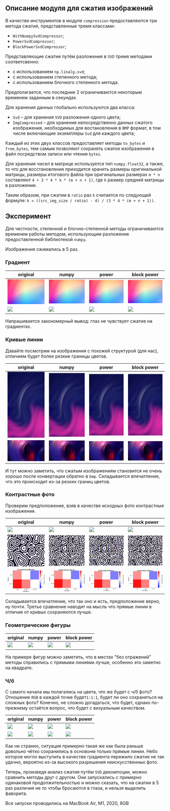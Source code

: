 ## Описание модуля для сжатия изображений
В качестве инструментов в модуле `compression` предоставляются три метода сжатия, представленные тремя классами:
 - `WithNumpySvdCompressor`;
 - `PowerSvdCompressor`;
 - `BlockPowerSvdCompressor`;

Представляющие сжатие путём разложения в `SVD` тремя методами соответсвенно:
 - с использованием `np.linalg.svd`;
 - с использованием степенного метода;
 - с использованием блочного степенного метода.

Предполагается, что последние 2 ограничиваются некоторым временем заданным в секундах.

Для хранения данных глобально используются два класса:
 - `Svd` – для хранения `SVD` разложения одного цвета;
 - `ImgCompressed` – для хранения непосредственно данных сжатого изображения, необходимых для востановления в `BMP` формат, в том числе включающие экземпляры `Svd` для каждого цвета;

Каждый из этих двух классов предоставляет методы `to_bytes` и `from_bytes`, тем самым позволяют сохранять сжатое изображения в файл посредством записи или чтения `bytes`.

Для хранения чисел в матрице используется тип `numpy.float32`, а также, то что для восстановления приходится хранить размеры оригинальной матрицы, размеры итогового файла при оригинальных размерах `m * n` составляют `4 + 3 * 4 * k * (m + n + 1)`, где `k` размер средней матрицы в разложении.

Таким образом, при сжатии в `ratio` раз `k` считается по следующей формуле: `k = ((src_img_size / ratio) - 4) / (3 * 4 * (m + n + 1))`.

## Эксперимент
Для честности, степенной и блочно-степенной методы ограничиваются временем работы методом, использующим разложение предоставленной библиотекой `numpy`.

Изображения сжимались в 5 раз.

### Градиент

original| numpy                               | power                               | block power                          
-|-------------------------------------|-------------------------------------|--------------------------------------
![](source_bmp/gradient/1.bmp)| ![](out_bmp/gradient/1/numpy-5.bmp) | ![](out_bmp/gradient/1/power-5.bmp) | ![](out_bmp/gradient/1/bpower-5.bmp)
![](source_bmp/gradient/2.bmp)| ![](out_bmp/gradient/2/numpy-5.bmp) | ![](out_bmp/gradient/2/power-5.bmp) | ![](out_bmp/gradient/2/bpower-5.bmp)

Напрашивается закономерный вывод: глаз не чувствует сжатие на градиентах.

### Кривые линии
Давайте посмотрим на изображения с похожей структурой (для нас), отличием будет более резкие границы цветов.

original| numpy                               | power                               | block power                          
-|-------------------------------------|-------------------------------------|--------------------------------------
![](source_bmp/lines/1.bmp)| ![](out_bmp/lines/1/numpy-5.bmp) | ![](out_bmp/lines/1/power-5.bmp) | ![](out_bmp/lines/1/bpower-5.bmp)
![](source_bmp/lines/2.bmp)| ![](out_bmp/lines/2/numpy-5.bmp) | ![](out_bmp/lines/2/power-5.bmp) | ![](out_bmp/lines/2/bpower-5.bmp)

И тут можно заметить, что сжатым изображениям становится не очень хорошо после конвертации обратно в `bmp`. Складывается впечатление, что это происходит из-за резких границ цветов.

### Контрастные фото
Проверим предположение, взяв в качестве исходных фото контрастные изображения.

original| numpy                               | power                               | block power                          
-|-------------------------------------|-------------------------------------|--------------------------------------
![](source_bmp/contrast/1.bmp)| ![](out_bmp/contrast/1/numpy-5.bmp) | ![](out_bmp/contrast/1/power-5.bmp) | ![](out_bmp/contrast/1/bpower-5.bmp)
![](source_bmp/contrast/2.bmp)| ![](out_bmp/contrast/2/numpy-5.bmp) | ![](out_bmp/contrast/2/power-5.bmp) | ![](out_bmp/contrast/2/bpower-5.bmp)
![](source_bmp/contrast/3.bmp)| ![](out_bmp/contrast/3/numpy-5.bmp) | ![](out_bmp/contrast/3/power-5.bmp) | ![](out_bmp/contrast/3/bpower-5.bmp)

Складывается впечатление, что так оно и есть, предположение верно, ну почти.
Третье сравнение наводит на мысль что прямые линии в отличие от кривых сохраняются лучше.

### Геометрические фигуры

original| numpy                               | power                               | block power                          
-|-------------------------------------|-------------------------------------|--------------------------------------
![](source_bmp/geometry/1.bmp)| ![](out_bmp/geometry/1/numpy-5.bmp) | ![](out_bmp/geometry/1/power-5.bmp) | ![](out_bmp/geometry/1/bpower-5.bmp)

На примере фигур можно заметить, что в местах "без отражений" методы справились с прямыми линиями лучше, особенно это заметно на квадрате.
### Ч/б

С самого начала мы полагались на цвета, что же будет с ч/б фото? Отношение `RGB` в каждой точке будет`1:1:1`, будет ли оно сохраняться на сложных фото? Конечно, не сложно догадаться, что будет, однако по-прежнему остаётся вопрос, что будет с визуальным качеством.

original| numpy                               | power                               | block power                          
-|-------------------------------------|-------------------------------------|--------------------------------------
![](source_bmp/bw/1.bmp)| ![](out_bmp/bw/1/numpy-5.bmp) | ![](out_bmp/bw/1/power-5.bmp) | ![](out_bmp/bw/1/bpower-5.bmp)
![](source_bmp/bw/2.bmp)| ![](out_bmp/bw/2/numpy-5.bmp) | ![](out_bmp/bw/2/power-5.bmp) | ![](out_bmp/bw/2/bpower-5.bmp)

Как ни странно, ситуация примерно такая же как была раньше довольно чётко сохранились в основонм только прямые линии. Небо которое могло выступить в качестве градиента пережило сжатие не так удачно, вероятно из-за высокого разрешения неискусственных фото.

Теперь, произведя анализ сжатия путём `SVD` декомпоции, можно сравнить методы друг с другом. Они запускались с примерно одинаковой продолжительностью и можно сказать, что на сжатии в 5 раз различия не то чтобы бросаются в глаза, и нельзя выделить фаворита.

Все запуски проводились на MacBook Air, M1, 2020, 8GB